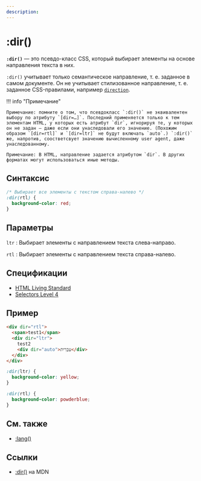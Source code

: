 ```yaml
---
description:
---
```


# :dir()

**`:dir()`** — это псевдо-класс CSS, который выбирает элементы на основе направления текста в них.

`:dir()` учитывает только семантическое направление, т. е. заданное в самом документе. Он не учитывает стилизованное направление, т. е. заданное CSS-правилами, например [`direction`](direction.md).

!!! info "Примечание"

    Примечание: помните о том, что псевдокласс `:dir()` не эквивалентен выбору по атрибуту `[dir=…]`. Последний применяется только к тем элементам HTML, у которых есть атрибут `dir`, игнорируя те, у которых он не задан — даже если они унаследовали его значение. (Похожим образом `[dir=rtl]` и `[dir=ltr]` не будут включать `auto`.) `:dir()` же, напротив, соостветсвует значению вычисленному user agent, даже унаследованному.

    Примечание: В HTML, направление задается атрибутом `dir`. В других форматах могут использоваться иные методы.

## Синтаксис

```css
/* Выбирает все элементы с текстом справа-налево */
:dir(rtl) {
  background-color: red;
}
```

## Параметры

`ltr`
: Выбирает элементы с направлением текста слева-направо.

`rtl`
: Выбирает элементы с направлением текста справа-налево.

## Спецификации

- [HTML Living Standard](https://html.spec.whatwg.org/multipage/semantics-other.html#selector-ltr)
- [Selectors Level 4](https://drafts.csswg.org/selectors-4/#the-dir-pseudo)

## Пример

```html tab="HTML"
<div dir="rtl">
  <span>test1</span>
  <div dir="ltr">
    test2
    <div dir="auto">עִבְרִית</div>
  </div>
</div>
```

```css tab="CSS"
:dir(ltr) {
  background-color: yellow;
}

:dir(rtl) {
  background-color: powderblue;
}
```

## См. также

- [:lang()](<:lang().md>)

## Ссылки

- [:dir()](https://developer.mozilla.org/ru/docs/Web/CSS/:dir) на MDN
